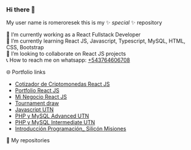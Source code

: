 ### Hi there 👋


My user name is romeroresek this is my ✨ _special_ ✨ repository<br>

🔭 I’m currently working as a React Fullstack Developer<br>
🌱 I’m currently learning React JS, Javascript, Typescript, MySQL, HTML, CSS, Bootstrap<br>
👯 I’m looking to collaborate on React JS projects<br>
📞 How to reach me on whatsapp: [+543764606708](https://wa.me/543764606708)<br>

🌐 Portfolio links<br>
- [Cotizador de Criptomonedas React JS](http://criptos.portafolio.ar)
- [Portfolio React JS](http://portafolio.portafolio.ar)
- [Mi Negocio React JS](http://minegocio.portafolio.ar)
- [Tournament draw](http://torneito.com.ar)<br>
- [Javascript UTN](http://portafolio.ar/javascript_utn/)<br>
- [PHP y MySQL Advanced UTN](http://portafolio.ar/php_avanzado_utn/)<br>
- [PHP y MySQL Intermediate UTN](http://portafolio.ar/php_intermedio_utn/)<br>
- [Introducción Programación_ Silicón Misiones](http://portafolio.ar/intro_siliconMisiones/)<br>

💼 My repositories 
